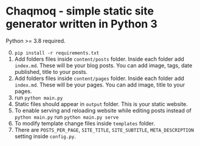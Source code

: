 # Chaqmoq - simple static site generator written in Python 3

Python >= 3.8 required.

0. `pip install -r requirements.txt`
1. Add folders files inside `content/posts` folder. Inside each folder add `index.md`. These will be your blog posts. You can add image, tags, date published, title to your posts.
2. Add folders files inside `content/pages` folder. Inside each folder add `index.md`. These will be your pages. You can add image, title to your pages.
3. run `python main.py`
4. Static files should appear in `output` folder. This is your static website.
5. To enable serving and reloading website while editing posts instead of `python main.py` run `python main.py serve`
6. To modify template change files inside `templates` folder.
7. There are `POSTS_PER_PAGE`, `SITE_TITLE`, `SITE_SUBTITLE`, `META_DESCRIPTION` setting inside `config.py`.